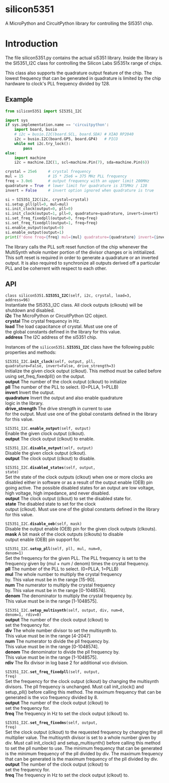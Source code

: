 
# silicon5351

A MicroPython and CircuitPython library for controlling the SI5351 chip.

# Introduction

The file silicon5351.py contains the actual si5351 library. Inside the library
is the SI5351\_I2C class for controlling the Silicon Labs SI5351x range of chips.

This class also supports the quadrature output feature of the chip.  The lowest 
frequency that can be generated in quadrature is limited by the chip hardware 
to clock's PLL frequency divided by 128.

## Example

```python
from silicon5351 import SI5351_I2C

import sys
if sys.implementation.name == 'circuitpython':
    import board, busio
    # i2c = busio.I2C(board.SCL, board.SDA) # XIAO RP2040
    i2c = busio.I2C(board.GP5, board.GP4)   # PICO
    while not i2c.try_lock():
        pass
else:
    import machine
    i2c = machine.I2C(1, scl=machine.Pin(7), sda=machine.Pin(6))

crystal = 25e6     # crystal frequency
mul = 15           # 15 * 25e6 = 375 MHz PLL frequency
freq = 3.0e6       # output frequency with an upper limit 200MHz
quadrature = True  # lower limit for quadrature is 375MHz / 128
invert = False     # invert option ignored when quadrature is true

si = SI5351_I2C(i2c, crystal=crystal)
si.setup_pll(pll=0, mul=mul)
si.init_clock(output=0, pll=0)
si.init_clock(output=1, pll=0, quadrature=quadrature, invert=invert)
si.set_freq_fixedpll(output=0, freq=freq) 
si.set_freq_fixedpll(output=1, freq=freq) 
si.enable_output(output=0)
si.enable_output(output=1)
print(f'done freq={freq} mul={mul} quadrature={quadrature} invert={invert}')
```
The library calls the PLL soft reset function 
of the chip whenever the MultiSynth whole number portion
of the divisor changes or is intitialized.
This soft reset is required in order to generate a quadrature
or an inverted output.  It is also required to synchronize all outputs 
derived off a particular PLL and be coherrent with respect to each other.

## API

<code>class silicon5351.<b>SI5351\_I2C</b>(self, i2c, crystal, load=3, address=96)</code>  
Instantiate the SI5353\_I2C class.  All clock outputs
(clkouts) will be shutdown and disabled.  
**i2c** The MicroPython or CircuitPython I2C object.    
**crystal** The crystal frequency in Hz.    
**load** The load capacitance of crystal.  Must use one of   
the global constants defined in the library for this value.  
**address** The I2C address of the si5351 chip.  

Instances of the <code>silicon5351.<b>SI5351\_I2C</b></code> class have the following public properties and methods:   

<code>SI5351\_I2C.<b>init\_clock</b>(self, output, pll, quadrature=False, invert=False, drive\_strength=3)</code>  
Initialize the given clock output (clkout).
This method must be called before using set\_freq\_fixedpll() on
the output.  
**output** The number of the clock output (clkout) to initialize     
**pll** The number of the PLL to select. (0=PLLA, 1=PLLB)    
**invert** Invert the output.    
**quadrature** Invert the output and also enable quadrature   
logic in the library.  
**drive\_strength** The drive strength in current to use   
for the output. Must use one of the global constants defined
in the library for this value.

<code>SI5351\_I2C.<b>enable\_output</b>(self, output)</code>  
Enable the given clock output (clkout).  
**output** The clock output (clkout) to enable.  

<code>SI5351\_I2C.<b>disable\_output</b>(self, output)</code>  
Disable the given clock output (clkout).  
**output** The clock output (clkout) to disable.  

<code>SI5351\_I2C.<b>disabled\_states</b>(self, output, state)</code>  
Set the state of the clock outputs (clkout) when one
or more clocks are disabled either in software or
as a result of the output enable (OEB) pin going active.
The possible disabled states for an output are low voltage, high
voltage, high impedance, and never disabled.  
**output** The clock output (clkout) to set the disabled state for.    
**state** The disabled state to set for the clock   
output (clkout).  Must use one of the global constants defined in
the library for this value.

<code>SI5351\_I2C.<b>disable\_oeb</b>(self, mask)</code>  
Disable the output enable (OEB) pin for the given
clock outputs (clkouts).  
**mask** A bit mask of the clock outputs (clkouts) to disable   
output enable (OEB) pin support for.

<code>SI5351\_I2C.<b>setup\_pll</b>(self, pll, mul, num=0, denom=1)</code>  
Set the frequency for the given PLL.
The PLL frequency is set to the frequency given by
(mul + num / denom) times the crystal frequency.  
**pll** The number of the PLL to select. (0=PLLA, 1=PLLB)    
**mul** The whole number to multiply the crystal frequency   
by.  This value must be in the range [15-90].  
**num** The numerator to multiply the crystal frequency   
by. This value must be in the range [0-1048574].  
**denom** The denominator to multiply the crystal frequency by.  
This value must be in the range [1-1048575].

<code>SI5351\_I2C.<b>setup\_multisynth</b>(self, output, div, num=0, denom=1, rdiv=0)</code>    
**output** The number of the clock output (clkout) to   
set the frequency for.  
**div** The whole number divisor to set the multisynth to.  
This value must be in the range [4-2047]  
**num** The numerator to divide the pll frequency by.   
This value must be in the range [0-1048574].  
**denom** The denominator to divide the pll frequency by.   
This value must be in the range [1-1048575].  
**rdiv** The Rx divisor in log base 2 for additional vco division.  

<code>SI5351\_I2C.<b>set\_freq\_fixedpll</b>(self, output, freq)</code>  
Set the frequency for the clock output (clkout) by changing
the multisynth divisors.  The pll frequency is unchanged.
Must call init\_clock() and setup\_pll() before calling this method.
The maximum frequency that can be generated is the vco frequency
divided by 8.  
**output** The number of the clock output (clkout) to   
set the frequency for.  
**freq** The frequency in Hz to set the clock output (clkout) to.  

<code>SI5351\_I2C.<b>set\_freq\_fixedms</b>(self, output, freq)</code>  
Set the clock output (clkout) to the requested frequency by
changing the pll multiplier value.  The multisynth divisor is
set to a whole number given by div.  Must call init\_clock()
and setup\_multisynth() before calling this method to set the pll number to use.  The
minimum frequency that can be generated is the minimum frequency
of the pll divided by div.  The maximum frequency that can be
generated is the maximum frequency of the pll divided by div.  
**output** The number of the clock output (clkout) to   
set the frequency for.  
**freq** The frequency in Hz to set the clock output (clkout) to.  



